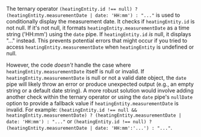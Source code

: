 The ternary operator `(heatingEntity.id !== null) ? (heatingEntity.measurementDate | date: 'HH:mm') : "..."` is used to conditionally display the measurement date. It checks if `heatingEntity.id` is not null. If it's not null, it formats `heatingEntity.measurementDate` as a time string ('HH:mm') using the `date` pipe. If `heatingEntity.id` *is* null, it displays "..." instead. This prevents potential errors that might occur if you tried to access `heatingEntity.measurementDate` when `heatingEntity` is undefined or null.

However, the code *doesn't* handle the case where `heatingEntity.measurementDate` itself is null or invalid. If `heatingEntity.measurementDate` is null or not a valid date object, the `date` pipe will likely throw an error or produce unexpected output (e.g., an empty string or a default date string). A more robust solution would involve adding another check within the ternary operator or using the `date` pipe's `nullDate` option to provide a fallback value if `heatingEntity.measurementDate` is invalid.  For example: `(heatingEntity.id !== null && heatingEntity.measurementDate) ? (heatingEntity.measurementDate | date: 'HH:mm') : "..."` or `(heatingEntity.id !== null) ? (heatingEntity.measurementDate | date: 'HH:mm':'...') : "..."`.